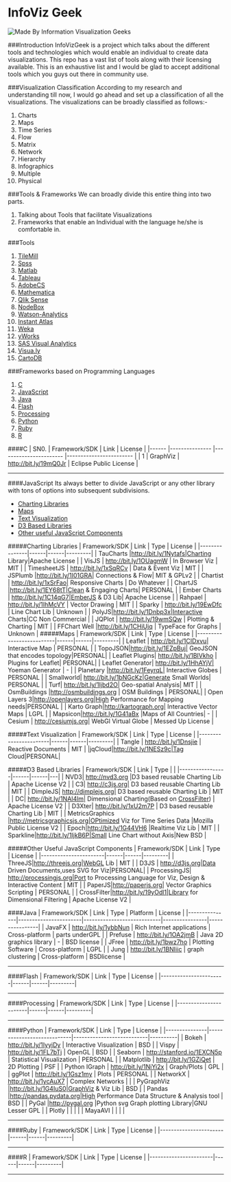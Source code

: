 InfoViz Geek 
==========
![Made By Information Visualization Geeks](https://raw.githubusercontent.com/shivkumarganesh/InfoVizGeek/master/Webchemy.png)

###Introduction
InfoVizGeek is a project which talks about the different tools and technologies which would enable an individual to create data visualizations. This repo has a vast list of tools along with their licensing available. This is an exhaustive list and I would be glad to accept additional tools which you guys out there in community use.

###Visualization Classification
According to my research and understanding till now, I would go ahead and set up a classification of all the visualizations. The visualizations can be broadly classified  as follows:-

 1. Charts
 2. Maps
 3. Time Series
 4. Flow
 5. Matrix
 6. Network
 7. Hierarchy
 8. Infographics
 9. Multiple
 10. Physical

###Tools & Frameworks
We can broadly divide this entire thing into two parts. 

 1. Talking about Tools that facilitate Visualizations
 2. Frameworks that enable an Individual with the language he/she is comfortable in. 

###Tools
 1. [TileMill](https://www.mapbox.com/tilemill/)
 2. [Spss](http://www-01.ibm.com/software/in/analytics/spss/)
 3. [Matlab](http://in.mathworks.com/products/matlab/)
 4. [Tableau](http://www.tableau.com/)
 5. [AdobeCS](https://www.adobe.com/products/cs6.html)
 6. [Mathematica](http://www.wolfram.com/mathematica/)
 7. [Qlik Sense](http://www.qlik.com/us)
 8. [NodeBox](https://www.nodebox.net/)
 9. [Watson-Analytics](http://www.ibm.com/analytics/watson-analytics/)
 10. [Instant Atlas](http://www.instantatlas.com/)
 11. [Weka](http://www.cs.waikato.ac.nz/ml/weka/)
 12. [yWorks](https://www.yworks.com/)
 13. [SAS Visual Analytics](http://www.sas.com/en_us/software/business-intelligence/visual-analytics.html)
 14. [Visua.ly](http://visual.ly/)
 15. [CartoDB](http://cartodb.com/)

###Frameworks based on Programming Languages
 1. [C](#c)
 2. [JavaScript](#javascript)
 3. [Java](#java)
 4. [Flash](#flash)
 5. [Processing](#processing)
 6. [Python](#python)
 7. [Ruby](#ruby)
 8. [R](#r)
 
####C
| SN0. 	| Framework/SDK 	| Link                  	| License                	|
|------	|---------------	|-----------------------	|------------------------	|
| 1    	| GraphViz      	| http://bit.ly/19mQ0Jr 	| Eclipse Public License 	|


_______


####JavaScript
Its always better to divide JavaScript or any other library with tons of options into subsequent subdivisions.

 - [Charting Libraries](#charting-libraries)
 - [Maps](#maps)
 - [Text Visualization](#text-visualization)
 - [D3 Based Libraries](#d3-based-libraries)
 - [Other useful JavaScript Components](#other-useful-javascript-components)

#####Charting Libraries
| Framework/SDK | Link | Type | License |
|---------------|------|------|---------|
| TauCharts     |http://bit.ly/1Nytafs|Charting Library|Apache License    |
| VisJS         |   http://bit.ly/1OUagmW   |   In Browser Viz   |  MIT       |
| TimesheetJS   |  http://bit.ly/1xSqRCv    | Data & Event Viz    |   MIT      |
| JSPlumb       |http://bit.ly/1I01GRA| Connections & Flow|   MIT & GPLv2      |
| Chartist      | http://bit.ly/1xSrFao|   Responsive Charts   |   Do Whatever      |
| ChartJS       |http://bit.ly/1EY68tT|Clean & Engaging Charts|  PERSONAL |
| Ember Charts  | http://bit.ly/1C14qG7|EmberJS & D3 Lib| Apache License     |
| Rahpael       |  http://bit.ly/1IhMcVY    |  Vector Drawing    |   MIT      |
| Sparky        |   http://bit.ly/19EwDfc   |  Line Chart Lib | Unknown        |
| PolyJS|http://bit.ly/1Dnbp3x|Interactive Charts|CC Non Commercial      |
| JQPlot        |  http://bit.ly/19wmSQw    | Plotting & Charting     |   MIT      |
| FFChart Well  |http://bit.ly/1CHiUjq      | TypeFace for Graphs     |  Unknown    |
#####Maps
| Framework/SDK            | Link | Type | License |
|--------------------------|------|------|---------|
| Leaflet | http://bit.ly/1CIDxvu| Interactive Map     |   PERSONAL      |
| TopoJSON|http://bit.ly/1EZpBuj| GeoJSON that encodes topology|PERSONAL|
| Leaflet Plugins|  http://bit.ly/1BIVkho    |  Plugins for Leaflet|  PERSONAL|
| Leaflet Generator| http://bit.ly/1HhAYjV|  Yoeman Generator    |  -       |
| Planetary |http://bit.ly/1FeyrqL| Interactive Globes     |    PERSONAL     |
| Smallworld| http://bit.ly/1bNGcKz|Generate Small Worlds|  PERSONAL       |
| Turf| http://bit.ly/1Ijbd2O| Geo-spatial Analysis|   MIT      |
| OsmBuildings |http://osmbuildings.org |   OSM Buildings   | PERSONAL|
| Open Layers 3|http://openlayers.org|High Performance for Mapping needs|PERSONAL         |
| Karto Graph|http://kartograph.org|  Interactive Vector Maps    |  LGPL       |
| Mapsicon|http://bit.ly/1G41aBx      |Maps of All Countries|    -     |
| Cesium                   | http://cesiumjs.org| WebGl Virtual Globe     |   Messed Up License      |

#####Text Visualization
| Framework/SDK         | Link | Type | License |
|-----------------------|------|------|---------|
| Tangle  |  http://bit.ly/1Dnsjie    | Reactive Documents     |  MIT       |
|jqCloud|http://bit.ly/1NESz9c|Tag Cloud|PERSONAL|

#####D3 Based Libraries
| Framework/SDK   | Link | Type |   |
|-----------------|------|------|---|
| NVD3| http://nvd3.org |D3 based reusable Charting Lib   | Apache License V2  |
| C3| http://c3js.org|   D3 based reusable Charting Lib    | MIT  |
| DimpleJS| http://dimplejs.org| D3 based reusable Charting Lib     | MIT  |
| DC| http://bit.ly/1NAI4lm| Dimensional Charting(Based on [CrossFilter](#other-useful-javascript-components))     | Apache License V2  |
| D3Xter| http://bit.ly/1xU2m7P    | D3 based reusable Charting Lib  | MIT  |
| MetricsGraphics |http://metricsgraphicsjs.org|OPtimized Viz for Time Series Data      |Mozilla Public License V2   |
| Epoch|http://bit.ly/1G44VH6 |Realtime Viz Lib      | MIT  |
| Sparkline|http://bit.ly/1IjkB6P|Small Line Chart without Axis|New BSD   |

#####Other Useful JavaScript Components
| Framework/SDK         | Link | Type | License |
|-----------------------|------|------|---------|
| ThreeJS|http://threejs.org|WebGL Lib      |  MIT       |
| D3JS | http://d3js.org|Data Driven Documents,uses SVG for Viz|PERSONAL|
| ProcessingJS| http://processingjs.org|Port to Processing Language for Viz, Design & Interactive Content      |  MIT       |
| PaperJS|http://paperjs.org| Vector Graphics Scripting     |  PERSONAL       |
| CrossFilter|http://bit.ly/19yOdl1|Library for Dimensional Filtering      | Apache License V2 |

####Java
| Framework/SDK | Link | Type | Platform | License |
|---------------|-----------------------|----------------------------|----------------|----------------|
| JavaFX | http://bit.ly/1ybbNun | Rich Internet applications | Cross-platform | parts underGPL |
| Prefuse | http://bit.ly/1OA2jmB | Java 2D graphics library | - | BSD license |
| JFree | http://bit.ly/1bwz7ho | Plotting Software | Cross-platform | LGPL |
| Jung | http://bit.ly/1BNIiic | graph clustering | Cross-platform | BSDlicense |

____________________________________________________________________

####Flash
| Framework/SDK         | Link | Type | License |
|-----------------------|------|------|---------|

_____________________________________________________________________
####Processing
| Framework/SDK         | Link | Type | License |
|-----------------------|------|------|---------|
_____________________________________________________________________
####Python
| Framework/SDK | Link | Type | License |
|---------------|----------------------------|---------------------------|----------|
| Bokeh | http://bit.ly/1IyyjDy | Interactive Visualization | BSD |
| Vispy | http://bit.ly/1FL7bTj | OpenGL | BSD |
| Seaborn | http://stanford.io/1EXCN5p | Statistical Visualization | PERSONAL |
| Matplotlib | http://bit.ly/1GZiQet | 2D Plotting | PSF |
| Python IGraph | http://bit.ly/1NiYi2x | Graph/Plots | GPL |
| ggPlot | http://bit.ly/1Gsz1my | Plots | PERSONAL |
| NetworkX | http://bit.ly/1ycAuX7 | Complex Networks |  |
| PyGraphViz |http://bit.ly/1G4IuS0|GraphViz & Viz Lib | BSD |
| Pandas |http://pandas.pydata.org|High Performance Data Structure & Analysis tool  | BSD |
| PyGal |http://pygal.org  |Python svg Graph plotting Library|GNU Lesser GPL  |
| Plotly |  |  |  |
| MayaAVI |  |  |  |
_________________________________________________________________________
####Ruby
| Framework/SDK         | Link | Type | License |
|-----------------------|------|------|---------|
__________________________________________________
####R
| Framework/SDK         | Link | Type | License |
|-----------------------|------|------|---------|
_________________________________________________